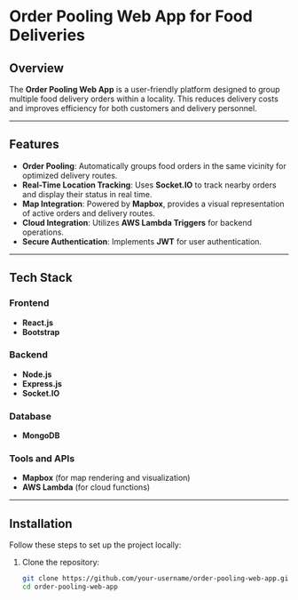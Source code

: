 # Order Pooling Web App for Food Deliveries

## Overview
The **Order Pooling Web App** is a user-friendly platform designed to group multiple food delivery orders within a locality. This reduces delivery costs and improves efficiency for both customers and delivery personnel. 

---

## Features
- **Order Pooling**: Automatically groups food orders in the same vicinity for optimized delivery routes.
- **Real-Time Location Tracking**: Uses **Socket.IO** to track nearby orders and display their status in real time.
- **Map Integration**: Powered by **Mapbox**, provides a visual representation of active orders and delivery routes.
- **Cloud Integration**: Utilizes **AWS Lambda Triggers** for backend operations.
- **Secure Authentication**: Implements **JWT** for user authentication.

---

## Tech Stack
### Frontend
- **React.js**
- **Bootstrap**

### Backend
- **Node.js**
- **Express.js**
- **Socket.IO**

### Database
- **MongoDB**

### Tools and APIs
- **Mapbox** (for map rendering and visualization)
- **AWS Lambda** (for cloud functions)

---

## Installation
Follow these steps to set up the project locally:

1. Clone the repository:
   ```bash
   git clone https://github.com/your-username/order-pooling-web-app.git
   cd order-pooling-web-app

